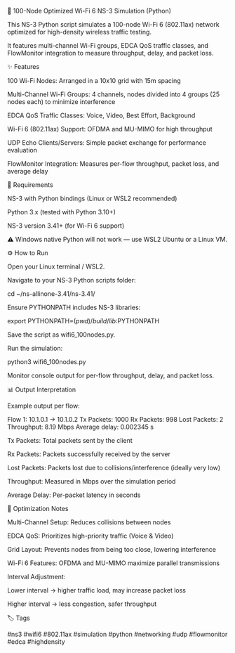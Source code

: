 📶 100-Node Optimized Wi-Fi 6 NS-3 Simulation (Python)

This NS-3 Python script simulates a 100-node Wi-Fi 6 (802.11ax) network optimized for high-density wireless traffic testing.

It features multi-channel Wi-Fi groups, EDCA QoS traffic classes, and FlowMonitor integration to measure throughput, delay, and packet loss.

✨ Features

100 Wi-Fi Nodes: Arranged in a 10x10 grid with 15m spacing

Multi-Channel Wi-Fi Groups: 4 channels, nodes divided into 4 groups (25 nodes each) to minimize interference

EDCA QoS Traffic Classes: Voice, Video, Best Effort, Background

Wi-Fi 6 (802.11ax) Support: OFDMA and MU-MIMO for high throughput

UDP Echo Clients/Servers: Simple packet exchange for performance evaluation

FlowMonitor Integration: Measures per-flow throughput, packet loss, and average delay

🧩 Requirements

NS-3 with Python bindings (Linux or WSL2 recommended)

Python 3.x (tested with Python 3.10+)

NS-3 version 3.41+ (for Wi-Fi 6 support)

⚠️ Windows native Python will not work — use WSL2 Ubuntu or a Linux VM.

⚙️ How to Run

Open your Linux terminal / WSL2.

Navigate to your NS-3 Python scripts folder:

cd ~/ns-allinone-3.41/ns-3.41/


Ensure PYTHONPATH includes NS-3 libraries:

export PYTHONPATH=$(pwd)/build/lib:$PYTHONPATH


Save the script as wifi6_100nodes.py.

Run the simulation:

python3 wifi6_100nodes.py


Monitor console output for per-flow throughput, delay, and packet loss.

📊 Output Interpretation

Example output per flow:

Flow 1: 10.1.0.1 -> 10.1.0.2
  Tx Packets: 1000
  Rx Packets: 998
  Lost Packets: 2
  Throughput: 8.19 Mbps
  Average delay: 0.002345 s


Tx Packets: Total packets sent by the client

Rx Packets: Packets successfully received by the server

Lost Packets: Packets lost due to collisions/interference (ideally very low)

Throughput: Measured in Mbps over the simulation period

Average Delay: Per-packet latency in seconds

🧠 Optimization Notes

Multi-Channel Setup: Reduces collisions between nodes

EDCA QoS: Prioritizes high-priority traffic (Voice & Video)

Grid Layout: Prevents nodes from being too close, lowering interference

Wi-Fi 6 Features: OFDMA and MU-MIMO maximize parallel transmissions

Interval Adjustment:

Lower interval → higher traffic load, may increase packet loss

Higher interval → less congestion, safer throughput

🏷️ Tags

#ns3 #wifi6 #802.11ax #simulation #python #networking #udp #flowmonitor #edca #highdensity
